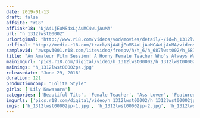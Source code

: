 ```yaml
---
date: 2019-01-13
draft: false
affsite: "r18"
afflinkr18: "NjA4LjEuMS4xLjAuMC4wLjAuMA"
url: "h_1312lwst00002"
urloriginal: "http://www.r18.com/videos/vod/movies/detail/-/id=h_1312lwst00002"
urlfinal: "http://media.r18.com/track/NjA4LjEuMS4xLjAuMC4wLjAuMA/videos/vod/movies/detail/-/id=h_1312lwst00002"
samplevid: "awspv3001.r18.com/litevideo/freepv/h/h_6/h_687lwst002/h_687lwst002_dmb_w.mp4"
title: "An Amateur Film Session! A Horny Female Teacher Who's Always Wanted To Fuck In The Classroom Finally Gets Her Dreams To Cum True! Sara Yurikawa"
mainimgurl: "pics.r18.com/digital/video/h_1312lwst00002/h_1312lwst00002ps.jpg"
mainimgs: "h_1312lwst00002ps.jpg"
releasedate: "June 29, 2018"
duration: 121
productioncomp: "Lolita Style"
girls: ['Lily Kawasara']
categories: ['Beautiful Tits', 'Female Teacher', 'Ass Lover', 'Featured Actress', 'Hi-Def']
imgurls: ['pics.r18.com/digital/video/h_1312lwst00002/h_1312lwst00002jp-1.jpg', 'pics.r18.com/digital/video/h_1312lwst00002/h_1312lwst00002jp-2.jpg', 'pics.r18.com/digital/video/h_1312lwst00002/h_1312lwst00002jp-3.jpg', 'pics.r18.com/digital/video/h_1312lwst00002/h_1312lwst00002jp-4.jpg', 'pics.r18.com/digital/video/h_1312lwst00002/h_1312lwst00002jp-5.jpg', 'pics.r18.com/digital/video/h_1312lwst00002/h_1312lwst00002jp-6.jpg', 'pics.r18.com/digital/video/h_1312lwst00002/h_1312lwst00002jp-7.jpg', 'pics.r18.com/digital/video/h_1312lwst00002/h_1312lwst00002jp-8.jpg', 'pics.r18.com/digital/video/h_1312lwst00002/h_1312lwst00002jp-9.jpg', 'pics.r18.com/digital/video/h_1312lwst00002/h_1312lwst00002jp-10.jpg', 'pics.r18.com/digital/video/h_1312lwst00002/h_1312lwst00002jp-11.jpg', 'pics.r18.com/digital/video/h_1312lwst00002/h_1312lwst00002jp-12.jpg', 'pics.r18.com/digital/video/h_1312lwst00002/h_1312lwst00002jp-13.jpg', 'pics.r18.com/digital/video/h_1312lwst00002/h_1312lwst00002jp-14.jpg', 'pics.r18.com/digital/video/h_1312lwst00002/h_1312lwst00002jp-15.jpg', 'pics.r18.com/digital/video/h_1312lwst00002/h_1312lwst00002jp-16.jpg', 'pics.r18.com/digital/video/h_1312lwst00002/h_1312lwst00002jp-17.jpg', 'pics.r18.com/digital/video/h_1312lwst00002/h_1312lwst00002jp-18.jpg', 'pics.r18.com/digital/video/h_1312lwst00002/h_1312lwst00002jp-19.jpg', 'pics.r18.com/digital/video/h_1312lwst00002/h_1312lwst00002jp-20.jpg']
imgs: ['h_1312lwst00002jp-1.jpg', 'h_1312lwst00002jp-2.jpg', 'h_1312lwst00002jp-3.jpg', 'h_1312lwst00002jp-4.jpg', 'h_1312lwst00002jp-5.jpg', 'h_1312lwst00002jp-6.jpg', 'h_1312lwst00002jp-7.jpg', 'h_1312lwst00002jp-8.jpg', 'h_1312lwst00002jp-9.jpg', 'h_1312lwst00002jp-10.jpg', 'h_1312lwst00002jp-11.jpg', 'h_1312lwst00002jp-12.jpg', 'h_1312lwst00002jp-13.jpg', 'h_1312lwst00002jp-14.jpg', 'h_1312lwst00002jp-15.jpg', 'h_1312lwst00002jp-16.jpg', 'h_1312lwst00002jp-17.jpg', 'h_1312lwst00002jp-18.jpg', 'h_1312lwst00002jp-19.jpg', 'h_1312lwst00002jp-20.jpg']
---
```

